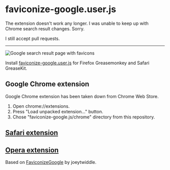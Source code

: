 faviconize-google.user.js
===============================

The extension doesn't work any longer. I was unable to keep up with Chrome search result changes. Sorry.

I still accept pull requests.

---

![Google search result page with favicons](http://nv.github.com/faviconize-google.js/screenshot.png)

Install [faviconize-google.user.js](http://userscripts.org/scripts/source/58177.user.js) for Firefox Greasemonkey and Safari GreaseKit.

## Google Chrome extension

Google Chrome extension has been taken down from Chrome Web Store.

1. Open chrome://extensions.
2. Press "Load unpacked extension..." button.
3. Chose "faviconize-google.js/chrome" directory from this repository.

## [Safari extension](http://userscripts.ru/js/faviconize-google/Faviconize_Google.safariextz)

## [Opera extension](https://addons.opera.com/en/addons/extensions/details/faviconize-google/)

Based on [FaviconizeGoogle](http://userscripts.org/scripts/show/48636) by joeytwiddle.

